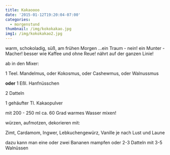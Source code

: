 ```yaml
---
title: Kakaoooo
date: '2015-01-12T19:20:04-07:00'
categories:
  - morgenstund
thumbnail: /img/kokokakao.jpg
img1: /img/kokokakao2.jpg
---
```

warm, schokoladig, süß, am frühen Morgen ...ein Traum  - nein!
ein Munter - Macher!
besser wie Kaffee und ohne Reue!
nährt auf der ganzen Linie!

ab in den Mixer:

1 Teel.  Mandelmus, oder Kokosmus, oder Cashewmus, oder Walnussmus 

**oder** 1 Eßl. Hanfnüsschen

2 Datteln

1 gehäufter Tl. Kakaopulver 

mit 200 - 250 ml ca. 60 Grad warmes Wasser
mixen!

würzen, aufmotzen, dekorieren mit:

Zimt, Cardamom, Ingwer,  Lebkuchengewürz, Vanille je nach Lust und Laune

dazu kann man eine oder zwei Bananen mampfen
oder 2-3 Datteln mit  3-5 Walnüssen
